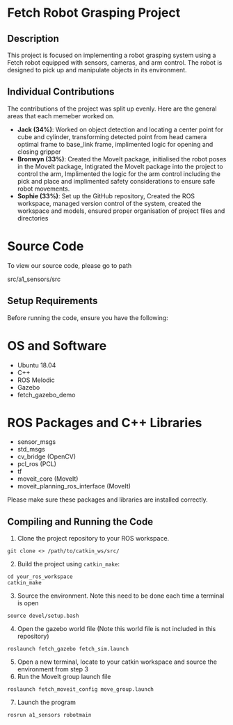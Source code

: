 # Fetch Robot Grasping Project

## Description

This project is focused on implementing a robot grasping system using a Fetch robot equipped with sensors, cameras, and arm control. The robot is designed to pick up and manipulate objects in its environment.

## Individual Contributions

The contributions of the project was split up evenly. Here are the general areas that each memeber worked on.
- **Jack (34%)**: Worked on object detection and locating a center point for cube and cylinder, transforming detected point from head camera optimal frame to base_link frame, implimented logic for opening and closing gripper
- **Bronwyn (33%)**: Created the MoveIt package, initialised the robot poses in the MoveIt package, Intigrated the MoveIt package into the project to control the arm, Implimented the logic for the arm control including the pick and place and implimented safety considerations to ensure safe robot movements. 
- **Sophie (33%)**: Set up the GitHub repository, Created the ROS workspace, managed version control of the system, created the workspace and models, ensured proper organisation of project files and directories

# Source Code
To view our source code, please go to path 

src/a1_sensors/src

## Setup Requirements
Before running the code, ensure you have the following:

# OS and Software
- Ubuntu 18.04
- C++
- ROS Melodic
- Gazebo
- fetch_gazebo_demo

# ROS Packages and C++ Libraries
- sensor_msgs
- std_msgs
- cv_bridge (OpenCV) 
- pcl_ros (PCL)
- tf
- moveit_core (MoveIt)
- moveit_planning_ros_interface (MoveIt)

Please make sure these packages and libraries are installed correctly.


## Compiling and Running the Code

1. Clone the project repository to your ROS workspace.
```
git clone <> /path/to/catkin_ws/src/
```
2. Build the project using `catkin_make`:

```
cd your_ros_workspace
catkin_make
```

3. Source the environment. Note this need to be done each time a terminal is open
```
source devel/setup.bash
```

4. Open the gazebo world file (Note this world file is not included in this repository)
```
roslaunch fetch_gazebo fetch_sim.launch
```
5. Open a new terminal, locate to your catkin workspace and source the environment from step 3
6. Run the MoveIt group launch file
```
roslaunch fetch_moveit_config move_group.launch
```
7. Launch the program 
```
rosrun a1_sensors robotmain
```
